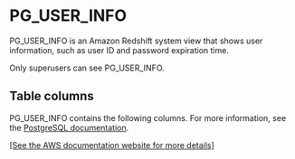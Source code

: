 # PG\_USER\_INFO<a name="pg_user_info"></a>

PG\_USER\_INFO is an Amazon Redshift system view that shows user information, such as user ID and password expiration time\.

Only superusers can see PG\_USER\_INFO\.

## Table columns<a name="r_PG_DATABASE_INFO-table-columns2"></a>

PG\_USER\_INFO contains the following columns\. For more information, see the [PostgreSQL documentation](https://www.postgresql.org/docs/8.0/view-pg-user.html)\.

[\[See the AWS documentation website for more details\]](http://docs.aws.amazon.com/redshift/latest/dg/pg_user_info.html)